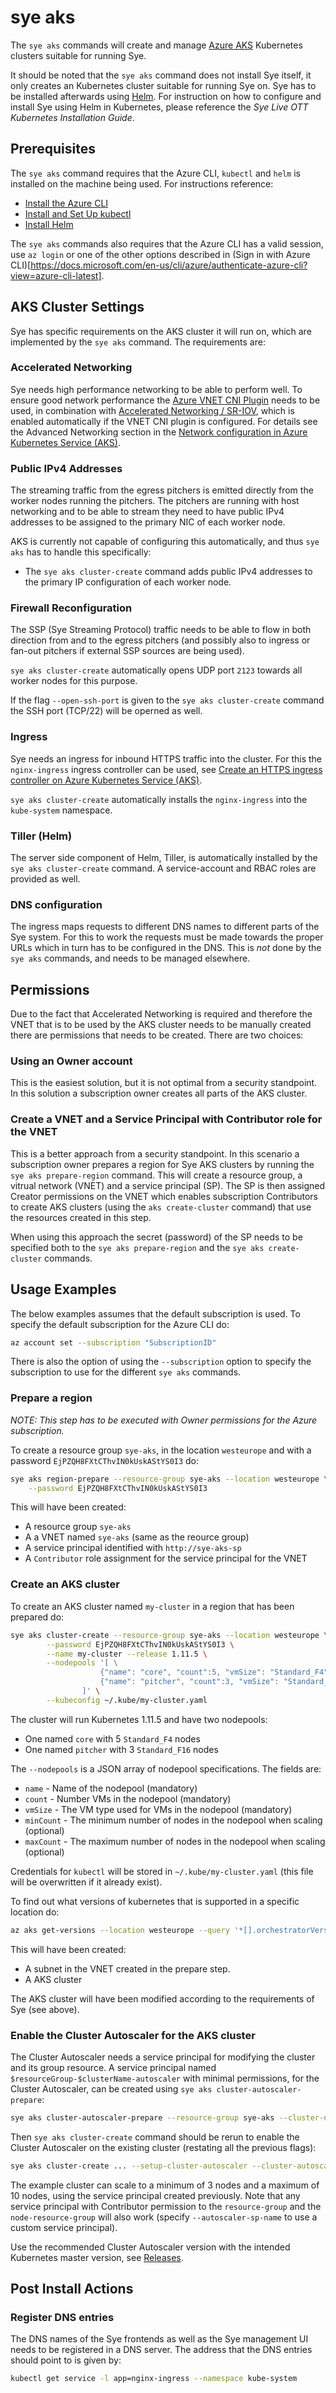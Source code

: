 # sye aks

The `sye aks` commands will create and manage [Azure AKS](https://docs.microsoft.com/en-us/azure/aks/) Kubernetes clusters suitable for running Sye.

It should be noted that the `sye aks` command does not install Sye itself, it only creates an Kubernetes cluster suitable for running Sye on. Sye has to be installed afterwards using [Helm](https://www.helm.sh/). For instruction on how to configure and install Sye using Helm in Kubernetes, please reference the _Sye Live OTT Kubernetes Installation Guide_. 

## Prerequisites

The `sye aks` command requires that the Azure CLI, `kubectl` and `helm` is installed on the machine being used. For instructions reference:

* [Install the Azure CLI](https://docs.microsoft.com/en-us/cli/azure/install-azure-cli?view=azure-cli-latest)
* [Install and Set Up kubectl](https://kubernetes.io/docs/tasks/tools/install-kubectl/)
* [Install Helm](https://docs.helm.sh/using_helm/#install-helm)

The `sye aks` commands also requires that the Azure CLI has a valid session, use `az login` or one of the other options described in (Sign in with Azure CLI)[https://docs.microsoft.com/en-us/cli/azure/authenticate-azure-cli?view=azure-cli-latest].

## AKS Cluster Settings

Sye has specific requirements on the AKS cluster it will run on, which are implemented by the `sye aks` command. The requirements are:

### Accelerated Networking

Sye needs high performance networking to be able to perform well. To ensure good network performance the [Azure VNET CNI Plugin](https://github.com/Azure/azure-container-networking/blob/master/docs/cni.md) needs to be used, in combination with [Accelerated Networking / SR-IOV](https://docs.microsoft.com/en-us/azure/virtual-network/create-vm-accelerated-networking-cli), which is enabled automatically if the VNET CNI plugin is configured. For details see the Advanced Networking section in the [Network configuration in Azure Kubernetes Service (AKS)](https://docs.microsoft.com/en-us/azure/aks/networking-overview?view=azure-cli-latest).

### Public IPv4 Addresses

The streaming traffic from the egress pitchers is emitted directly from the worker nodes running the pitchers. The pitchers are running with host networking and to be able to stream they need to have public IPv4 addresses to be assigned to the primary NIC of each worker node.

AKS is currently not capable of configuring this automatically, and thus `sye aks` has to handle this specifically:

* The `sye aks cluster-create` command adds public IPv4 addresses to the primary IP configuration of each worker node.

### Firewall Reconfiguration

The SSP (Sye Streaming Protocol) traffic needs to be able to flow in both direction from and to the egress pitchers (and possibly also to ingress or fan-out pitchers if external SSP sources are being used).

`sye aks cluster-create` automatically opens UDP port `2123` towards all worker nodes for this purpose.

If the flag `--open-ssh-port` is given to the `sye aks cluster-create` command the SSH port (TCP/22) will be operned as well. 

### Ingress

Sye needs an ingress for inbound HTTPS traffic into the cluster. For this the `nginx-ingress` ingress controller can be used, see [Create an HTTPS ingress controller on Azure Kubernetes Service (AKS)](https://docs.microsoft.com/en-us/azure/aks/ingress-tls).

`sye aks cluster-create` automatically installs the `nginx-ingress` into the `kube-system` namespace.

### Tiller (Helm)

The server side component of Helm, Tiller, is automatically installed by the `sye aks cluster-create` command. A service-account and RBAC roles are provided as well.

### DNS configuration

The ingress maps requests to different DNS names to different parts of the Sye system. For this to work the requests must be made towards the proper URLs which in turn has to be configured in the DNS. This is _not_ done by the `sye aks` commands, and needs to be managed elsewhere.

## Permissions

Due to the fact that Accelerated Networking is required and therefore the VNET that is to be used by the AKS cluster needs to be manually created there are permissions that needs to be created. There are two choices:

### Using an Owner account

This is the easiest solution, but it is not optimal from a security standpoint. In this solution a subscription owner creates all parts of the AKS cluster.

### Create a VNET and a Service Principal with Contributor role for the VNET

This is a better approach from a security standpoint. In this scenario a subscription owner prepares a region for Sye AKS clusters by running the `sye aks prepare-region` command. This will create a resource group, a vitrual network (VNET) and a service principal (SP). The SP is then assigned Creator permissions on the VNET which enables subscription Contributors to create AKS clusters (using the `aks create-cluster` command) that use the resources created in this step.

When using this approach the secret (password) of the SP needs to be specified both to the `sye aks prepare-region` and the `sye aks create-cluster` commands.

## Usage Examples

The below examples assumes that the default subscription is used. To specify the default subscription for the Azure CLI do:

```bash
az account set --subscription "SubscriptionID"
```

There is also the option of using the `--subscription` option to specify the subscription to use for the different `sye aks` commands.

### Prepare a region

_NOTE: This step has to be executed with Owner permissions for the Azure subscription._

To create a resource group `sye-aks`, in the location `westeurope` and with a password `EjPZQH8FXtCThvIN0kUskAStYS0I3` do:

```bash
sye aks region-prepare --resource-group sye-aks --location westeurope \
    --password EjPZQH8FXtCThvIN0kUskAStYS0I3
```

This will have been created:

* A resource group `sye-aks`
* A a VNET named `sye-aks` (same as the reource group)
* A service principal identified with `http://sye-aks-sp`
* A `Contributor` role assignment for the service principal for the VNET

### Create an AKS cluster

To create an AKS cluster named `my-cluster` in a region that has been prepared do:

```bash
sye aks cluster-create --resource-group sye-aks --location westeurope \
		--password EjPZQH8FXtCThvIN0kUskAStYS0I3 \
		--name my-cluster --release 1.11.5 \
		--nodepools '[ \
        			{"name": "core", "count":5, "vmSize": "Standard_F4"}, \
        			{"name": "pitcher", "count":3, "vmSize": "Standard_F16"} \
        		]' \
		--kubeconfig ~/.kube/my-cluster.yaml
```

The cluster will run Kubernetes 1.11.5 and have two nodepools:
* One named `core` with 5 `Standard_F4` nodes
* One named `pitcher` with 3 `Standard_F16` nodes

The `--nodepools` is a JSON array of nodepool specifications. The fields are:
* `name` - Name of the nodepool (mandatory)
* `count` - Number VMs in the nodepool (mandatory)
* `vmSize` - The VM type used for VMs in the nodepool (mandatory)
* `minCount` - The minimum number of nodes in the nodepool when scaling (optional)
* `maxCount` - The maximum number of nodes in the nodepool when scaling (optional)

Credentials for `kubectl` will be stored in `~/.kube/my-cluster.yaml` (this file will be overwritten if it already exist).

To find out what versions of kubernetes that is supported in a specific location do:

```bash
az aks get-versions --location westeurope --query '*[].orchestratorVersion' -o tsv
```

This will have been created:

* A subnet in the VNET created in the prepare step.
* A AKS cluster

The AKS cluster will have been modified according to the requirements of Sye (see above).

### Enable the Cluster Autoscaler for the AKS cluster

The Cluster Autoscaler needs a service principal for modifying the cluster and its group resource. A service principal named `$resourceGroup-$clusterName-autoscaler` with minimal permissions, for the Cluster Autoscaler, can be created using `sye aks cluster-autoscaler-prepare`:

```bash
sye aks cluster-autoscaler-prepare --resource-group sye-aks --cluster-name my-cluster --password AjPZQH8FXtCThvIN0kUskAStYS0I3
```

Then `sye aks cluster-create` command should be rerun to enable the Cluster Autoscaler on the existing cluster (restating all the previous flags):

```bash
sye aks cluster-create ... --setup-cluster-autoscaler --cluster-autoscaler-version 1.3.4 --autoscaler-sp-password AjPZQH8FXtCThvIN0kUskAStYS0I3 --min-count 3 --max-count 10
```

The example cluster can scale to a minimum of 3 nodes and a maximum of 10 nodes, using the service principal created previously. Note that any service principal with Contributor permission to the `resource-group` and the `node-resource-group` will also work (specify `--autoscaler-sp-name` to use a custom service principal).

Use the recommended Cluster Autoscaler version with the intended Kubernetes master version, see [Releases](https://github.com/kubernetes/autoscaler/tree/master/cluster-autoscaler#releases).

## Post Install Actions

### Register DNS entries

The DNS names of the Sye frontends as well as the Sye management UI needs to be registered in a DNS server. The address that the DNS entries should point to is given by:

```bash
kubectl get service -l app=nginx-ingress --namespace kube-system
```

